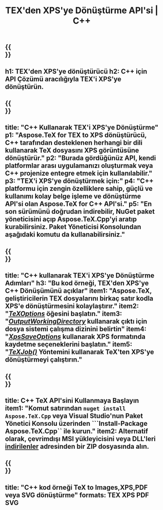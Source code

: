 ﻿---
translation: true
template: /_templates/_conversion-child-cpp.md
title: TEX'den XPS'ye Dönüştürme API'si | C++
description: TeX'ten XPS'ye dönüştürme işlevi. Bu şirket içi C++ kitaplığını projenize entegre edin veya TeX'i XPS'ye dönüştürmek için platformlar arası uygulamaları kullanın.
keywords: tex'ten xps'e api cpp, tex2xps c++'ı entegre eder
url: /cpp/conversion/tex-to-xps/
family: tex
platformtag: cpp
feature: conversion
informat: TEX
outformat: XPS
otherformats: BMP PNG JPEG TIFF SVG PDF
---

{{<section banner>}}
---
h1: TEX'den XPS'ye dönüştürücü
h2: C++ için API Çözümü aracılığıyla TEX'i XPS'ye dönüştürün.
---

{{<section overview>}}
---
title: "C++ Kullanarak TEX'i XPS'ye Dönüştürme"
p1: "Aspose.TeX for TEX to XPS dönüştürücü, C++ tarafından desteklenen herhangi bir dili kullanarak TeX dosyasını XPS görüntüsüne dönüştürür."
p2: "Burada gördüğünüz API, kendi platformlar arası uygulamanızı oluşturmak veya C++ projenize entegre etmek için kullanılabilir."
p3: "TEX'i XPS'ye dönüştürmek için:"
p4: "C++ platformu için zengin özelliklere sahip, güçlü ve kullanımı kolay belge işleme ve dönüştürme API'si olan Aspose.TeX for C++ API'si."
p5: "En son sürümünü doğrudan indirebilir, NuGet paket yöneticisini açıp Aspose.TeX.Cpp'yi aratıp kurabilirsiniz. Paket Yöneticisi Konsolundan aşağıdaki komutu da kullanabilirsiniz."
---

{{<section feature1>}}
---
title: "C++ kullanarak TEX'i XPS'ye Dönüştürme Adımları"
h3: "Bu kod örneği, TEX'den XPS'ye C++ Dönüşümünü açıklar"
item1: "Aspose.TeX, geliştiricilerin TEX dosyalarını birkaç satır kodla XPS'e dönüştürmesini kolaylaştırır."
item2: "[*TeXOptions*](https://reference.aspose.com/tex/cpp/class/aspose.te_x.te_x_options) öğesini başlatın."
item3: "[*OutputWorkingDirectory*](https://reference.aspose.com/tex/cpp/class/aspose.te_x.te_x_options#aa4f4ea6dab7db5ba1b40800495f16f63) kullanarak çıktı için dosya sistemi çalışma dizinini belirtin"
item4: "[*XpsSaveOptions*](https://reference.aspose.com/tex/cpp/class/aspose.te_x.presentation.image.xps_save_options) kullanarak XPS formatında kaydetme seçeneklerini başlatın."
item5: "[*TeXJob()*](https://reference.aspose.com/tex/cpp/class/aspose.te_x.te_x_job) Yöntemini kullanarak TeX'ten XPS'ye dönüştürmeyi çalıştırın."
---

{{<section feature2>}}
---
title: C++ TeX API'sini Kullanmaya Başlayın
item1: "Komut satırından ```nuget install Aspose.TeX.Cpp``` veya Visual Studio'nun Paket Yönetici Konsolu üzerinden ```Install-Package Aspose.TeX.Cpp`` ile kurun."
item2: Alternatif olarak, çevrimdışı MSI yükleyicisini veya DLL'leri [indirilenler](https://downloads.aspose.com/tex/cpp) adresinden bir ZIP dosyasında alın.
---

{{<section widget>}}
---
title: "C++ kod örneği TeX to Images,XPS,PDF veya SVG dönüştürme"
formats: TEX XPS PDF SVG
---